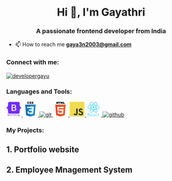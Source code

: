 <h1 align="center">Hi 👋, I'm Gayathri</h1>
<h3 align="center">A passionate frontend developer from India</h3>

- 📫 How to reach me **gaya3n2003@gmail.com**

<h3 align="left">Connect with me:</h3>
<p align="left">
<a href="https://linkedin.com/in/developergayu" target="blank"><img align="center" src="https://raw.githubusercontent.com/rahuldkjain/github-profile-readme-generator/master/src/images/icons/Social/linked-in-alt.svg" alt="developergayu" height="30" width="40" /></a>
</p>

<h3 align="left">Languages and Tools:</h3>
<p align="left"> <a href="https://getbootstrap.com" target="_blank" rel="noreferrer"> <img src="https://raw.githubusercontent.com/devicons/devicon/master/icons/bootstrap/bootstrap-plain-wordmark.svg" alt="bootstrap" width="40" height="40"/> </a> <a href="https://www.w3schools.com/css/" target="_blank" rel="noreferrer"> <img src="https://raw.githubusercontent.com/devicons/devicon/master/icons/css3/css3-original-wordmark.svg" alt="css3" width="40" height="40"/> </a> <a href="https://git-scm.com/" target="_blank" rel="noreferrer"> <img src="https://www.vectorlogo.zone/logos/git-scm/git-scm-icon.svg" alt="git" width="40" height="40"/> </a> <a href="https://www.w3.org/html/" target="_blank" rel="noreferrer"> <img src="https://raw.githubusercontent.com/devicons/devicon/master/icons/html5/html5-original-wordmark.svg" alt="html5" width="40" height="40"/>  <a href="https://developer.mozilla.org/en-US/docs/Web/JavaScript" target="_blank" rel="noreferrer"> <img src="https://raw.githubusercontent.com/devicons/devicon/master/icons/javascript/javascript-original.svg" alt="javascript" width="40" height="40"/> </a>  <a href="https://reactjs.org/" target="_blank" rel="noreferrer"> <img src="https://raw.githubusercontent.com/devicons/devicon/master/icons/react/react-original-wordmark.svg" alt="react" width="40" height="40"/> </a>  
</a>  <a href="https://cdn-icons-png.flaticon.com/128/2111/2111432.png" target="_blank" rel="noreferrer"> <img src="https://cdn-icons-png.flaticon.com/128/2111/2111432.png" alt="github" width="40" height="40"/> </a> </p>
<h3>My Projects:<br> </h3>
<h2> 1. Portfolio website </h2>
<a href="https://developergayu.github.io/Portfolio-website-responsive-HTML-CSS-JS-/
"></a>

  
<h2>2. Employee Mnagement System</h2>
<a href="https://developergayu.github.io/Employee-Management-System/"></a>



<!---
DeveloperGayu/DeveloperGayu is a ✨ special ✨ repository because its `README.md` (this file) appears on your GitHub profile.
You can click the Preview link to take a look at your changes.
--->
